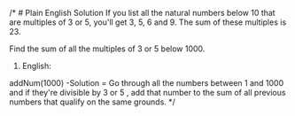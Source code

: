 /* # Plain English Solution
If you list all the natural numbers below 10 that are multiples of 3 or 5, you'll get 3, 5, 6 and 9. The sum of these multiples is 23.

Find the sum of all the multiples of 3 or 5 below 1000.

1. English:

addNum(1000)
-Solution = Go through all the numbers between 1 and 1000 and if they're divisible by 3 or 5 , add that number to the sum of all previous numbers that qualify on the same grounds.
*/